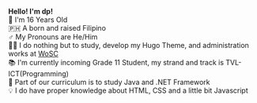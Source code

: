 **Hello! I'm dp!**  
🧒 I'm 16 Years Old  
🇵🇭 A born and raised Filipino  
♂️ My Pronouns are He/Him  
👨‍💻 I do nothing but to study, develop my Hugo Theme, and administration works at [WoSC](https://worldofsteelcraft.tk)  
📚 I'm currently incoming Grade 11 Student, my strand and track is TVL-ICT(Programming)  
📘 Part of our curriculum is to study Java and .NET Framework  
💡 I do have proper knowledge about HTML, CSS and a little bit Javascript  